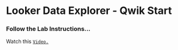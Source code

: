 # Looker Data Explorer - Qwik Start
### Follow the Lab Instructions...
Watch this [`Video.`](https://youtu.be/h0r7CCLD9Y4?si=YRDPMuFLHE_Z8E8b)